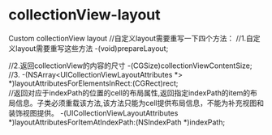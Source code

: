 # collectionView-layout
Custom collectionView layout
//自定义layout需要重写一下四个方法：
//1.自定义layout需要重写这些方法
-(void)prepareLayout;
    
 //2.返回collectionView的内容的尺寸
-(CGSize)collectionViewContentSize;
//3.
-(NSArray<UICollectionViewLayoutAttributes *> *)layoutAttributesForElementsInRect:(CGRect)rect;  
//返回对应于indexPath的位置的cell的布局属性,返回指定indexPath的item的布局信息。子类必须重载该方法,该方法只能为cell提供布局信息，不能为补充视图和装饰视图提供。
-(UICollectionViewLayoutAttributes *)layoutAttributesForItemAtIndexPath:(NSIndexPath *)indexPath;
   
